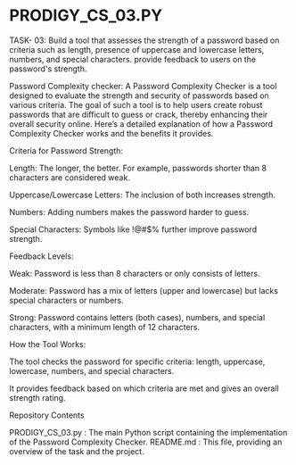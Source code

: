 # PRODIGY_CS_03.PY

TASK- 03:
Build a tool that assesses the strength of a password based on criteria such as length, presence of uppercase and lowercase letters, numbers, and special characters. provide feedback to users on the password's strength.


Password Complexity checker:
A Password Complexity Checker is a tool designed to evaluate the strength and security of passwords based on various criteria. The goal of such a tool is to help users create robust passwords that are difficult to guess or crack, thereby enhancing their overall security online. Here’s a detailed explanation of how a Password Complexity Checker works and the benefits it provides.


Criteria for Password Strength:

Length: The longer, the better. For example, passwords shorter than 8 characters are considered weak.

Uppercase/Lowercase Letters: The inclusion of both increases strength.

Numbers: Adding numbers makes the password harder to guess.

Special Characters: Symbols like !@#$% further improve password strength.


Feedback Levels:

Weak: Password is less than 8 characters or only consists of letters.

Moderate: Password has a mix of letters (upper and lowercase) but lacks special characters or numbers.

Strong: Password contains letters (both cases), numbers, and special characters, with a minimum length of 12 characters.


 How the Tool Works:

The tool checks the password for specific criteria: length, uppercase, lowercase, numbers, and special characters.

It provides feedback based on which criteria are met and gives an overall strength rating.

Repository Contents

PRODIGY_CS_03.py : The main Python script containing the implementation of the Password Complexity Checker. 
README.md : This file, providing an overview of the task and the project.




